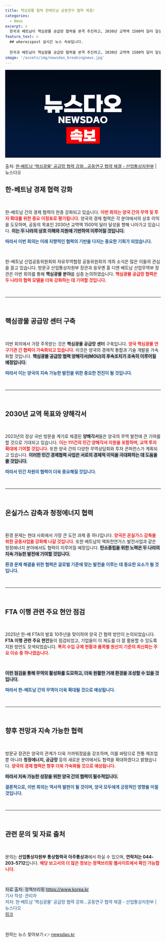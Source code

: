 ```yaml
---
title: 핵심광물 협력 한베트남 공동연구 협약 체결!
categories:
  - News
excerpt: >
  한국과 베트남이 핵심광물 공급망 협력을 본격 추진하고, 2030년 교역액 1500억 달러 달성 등 정상순방 …
feature_text: >
  ## whereispost 실시간 뉴스 속보입니다.

  한국과 베트남이 핵심광물 공급망 협력을 본격 추진하고, 2030년 교역액 1500억 달러 달성 등 정상순방 …
image: '/assets/img/newsdao_breakingnews.jpg'
---
```


![뉴스다오 속보](/assets/img/newsdao_breakingnews.jpg)

<p>출처: <a href="https://newsdao.kr/2766" rel="dofollow">한·베트남 ‘핵심광물’ 공급망 협력 강화…공동연구 협약 체결 - 산업통상자원부</a> | 뉴스다오</p>

<h2 data-ke-size="size26">한-베트남 경제 협력 강화</h2>

<p data-ke-size="size16">&nbsp;</p>

한-베트남 간의 경제 협력이 한층 강화되고 있습니다. <b><span style="color: #ee2323;">이번 회의는 양국 간의 무역 및 투자 확대를 위한 중요 이정표로 평가됩니다.</span></b> 양국의 경제 협력은 각 분야에서의 상호 이익을 도모하며, 공동의 목표인 2030년 교역액 1500억 달러 달성을 향해 나아가고 있습니다. <b><span style="background-color: #21538527;">이는 두 나라의 상호 이해와 지원에 기반하여 이루어질 것입니다.</span></b> 

<b><span style="color: #1a5490;">따라서 이번 회의는 미래 지향적인 협력의 기반을 다지는 중요한 기회가 되었습니다.</span></b>

<p data-ke-size="size16">&nbsp;</p>

한-베트남 산업공동위원회와 자유무역협정 공동위원회의 개최 소식은 많은 이들의 관심을 끌고 있습니다. 방문규 산업통상자원부 장관과 응우옌 홍 디엔 베트남 산업무역부 장관은 이번 회의를 통해 <b>핵심광물 분야</b>를 심층 논의하였습니다. <b><span style="color: #ee2323;">핵심광물 공급망 협력은 두 나라의 협력 모델을 더욱 강화하는 데 기여할 것입니다.</span></b> 

<p data-ke-size="size16">&nbsp;</p>

<hr>

<p data-ke-size="size16">&nbsp;</p>

<h2 data-ke-size="size26">핵심광물 공급망 센터 구축</h2>

<p data-ke-size="size16">&nbsp;</p>

이번 회의에서 가장 주목받는 것은 <b>핵심광물 공급망 센터</b> 구축입니다. <b><span style="color: #ee2323;">양국 핵심광물 연구기관 간 협력이 가속화되고 있습니다.</span></b> 이것은 양국의 경제적 통합과 기술 개발을 가속화할 것입니다. <b><span style="background-color: #21538527;">핵심광물 공급망 협력 양해각서(MOU)의 후속조치가 조속히 이루어질 예정입니다.</span></b>

<b><span style="color: #1a5490;">따라서 이는 양국의 지속 가능한 발전을 위한 중요한 전진이 될 것입니다.</span></b>

<p data-ke-size="size16">&nbsp;</p>

<hr>

<p data-ke-size="size16">&nbsp;</p>

<h2 data-ke-size="size26">2030년 교역 목표와 양해각서</h2>

<p data-ke-size="size16">&nbsp;</p>

2023년의 정상 국빈 방문을 계기로 체결된 <b>양해각서</b>들은 양국의 무역 발전에 큰 기여를 할 것으로 기대되고 있습니다. <b><span style="color: #ee2323;">이는 111건의 민간 양해각서 지원을 포함하며, 교역 투자 확대에 기여할 것입니다.</span></b> 또한 양국 간의 다양한 무역상담회와 투자 콘퍼런스가 계획되고 있습니다. <b><span style="background-color: #21538527;">이러한 민간 경제협력 사업은 서로의 경제적 이익을 극대화하는 데 도움을 줄 것입니다.</span></b>

<b><span style="color: #1a5490;">따라서 민간 차원의 협력이 더욱 중요해질 것입니다.</span></b>

<p data-ke-size="size16">&nbsp;</p>

<hr>

<p data-ke-size="size16">&nbsp;</p>

<h2 data-ke-size="size26">온실가스 감축과 청정에너지 협력</h2>

<p data-ke-size="size16">&nbsp;</p>

환경 문제는 현대 사회에서 가장 큰 도전 과제 중 하나입니다. <b><span style="color: #ee2323;">양국은 온실가스 감축을 위한 공동사업을 강화해 나갈 것입니다.</span></b> 또한 베트남의 액화천연가스 발전사업과 같은 청정에너지 분야에서도 협력이 이루어질 예정입니다. <b><span style="background-color: #21538527;">탄소중립을 위한 노력은 두 나라의 지속 가능한 발전에 기여할 것입니다.</span></b>

<b><span style="color: #1a5490;">환경 문제 해결을 위한 협력은 글로벌 기준에 맞는 발전을 이루는 데 중요한 요소가 될 것입니다.</span></b>

<p data-ke-size="size16">&nbsp;</p>

<hr>

<p data-ke-size="size16">&nbsp;</p>

<h2 data-ke-size="size26">FTA 이행 관련 주요 현안 점검</h2>

<p data-ke-size="size16">&nbsp;</p>

2025년 한-베 FTA의 발효 10주년을 맞이하여 양국 간 협력 방안이 논의되었습니다. <b>FTA 이행 관련 주요 현안</b>들이 점검되었고, 기업들이 이 제도를 더 잘 활용할 수 있도록 지원 방안도 모색되었습니다. <b><span style="color: #ee2323;">특히 수입 규제 현황과 품목별 원산지 기준의 최신화는 주요 이슈 중 하나였습니다.</span></b>

<p data-ke-size="size16">&nbsp;</p>

<b><span style="background-color: #21538527;">이런 점검을 통해 무역의 활성화를 도모하고, 더욱 원활한 거래 환경을 조성할 수 있을 것입니다.</span></b>

<b><span style="color: #1a5490;">따라서 한-베트남 간의 무역이 더욱 확대될 것으로 예상됩니다.</span></b>

<p data-ke-size="size16">&nbsp;</p>

<hr>

<p data-ke-size="size16">&nbsp;</p>

<h2 data-ke-size="size26">향후 전망과 지속 가능한 협력</h2>

<p data-ke-size="size16">&nbsp;</p>

방문규 장관은 양국의 관계가 더욱 가까워졌음을 강조하며, 이를 바탕으로 전통 제조업뿐 아니라 <b>청정에너지, 공급망</b> 등의 새로운 분야에서도 협력을 확대하겠다고 밝혔습니다. <b><span style="color: #ee2323;">양국의 경제 협력은 향후 더욱 가속화될 것으로 예상됩니다.</span></b> 

<b><span style="background-color: #21538527;">따라서 지속 가능한 성장을 위한 양국 간의 협력이 필수적입니다.</span></b>

<b><span style="color: #1a5490;">결론적으로, 이번 회의는 역사적 발판이 될 것이며, 양국 모두에게 긍정적인 영향을 미칠 것입니다.</span></b>

<p data-ke-size="size16">&nbsp;</p>

<hr>

<p data-ke-size="size16">&nbsp;</p>

<h2 data-ke-size="size26">관련 문의 및 자료 출처</h2>

<p data-ke-size="size16">&nbsp;</p>

문의는 <b>산업통상자원부 통상협력국 아주통상과</b>에서 하실 수 있으며, <b>연락처는 044-203-5712</b>입니다. <b><span style="color: #ee2323;">해당 보고서의 더 많은 정보는 정책브리핑 웹사이트에서 확인 가능합니다.</span></b> 

<p data-ke-size="size16">&nbsp;</p>

<span style="background-color: #21538527;">자료 출처: 정책브리핑 https://www.korea.kr</span><br>
<span style="color: #1a5490;">기사 작성: 관리자</span><br>
<span style="color: #1a5490;">저자: 한·베트남 ‘핵심광물’ 공급망 협력 강화…공동연구 협약 체결 - 산업통상자원부 | 뉴스다오</span><br>
<a href="https://newsdao.kr/2766" target="_blank">링크</a>

<p data-ke-size="size16">&nbsp;</p> 

원하는 뉴스 찾아보기 👉 <a href="https://newsdao.kr" rel="dofollow">newsdao.kr</a>


